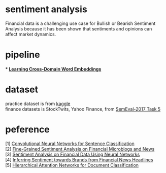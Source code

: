 # sentiment analysis
Financial data is a challenging use case for Bullish or Bearish Sentiment Analysis because it has been shown that sentiments and opinions can affect market dynamics.     

# pipeline  
#### * [Learning Cross-Domain Word Embeddings](https://github.com/taixingbi/Learning-Cross-Domain-Word-Embeddings)         








# dataset 
practice dataset is from [kaggle](https://www.kaggle.com/c/word2vec-nlp-tutorial/data)      
finance datasets is StockTwits, Yahoo Finance, from [SemEval-2017 Task 5](http://alt.qcri.org/semeval2017/task5/index.php?id=data-and-tools)       

# peference
[1] [Convolutional Neural Networks for Sentence Classification](http://www.aclweb.org/anthology/D14-1181)       
[2] [Fine-Grained Sentiment Analysis on Financial Microblogs and News](http://www.aclweb.org/anthology/S17-2089)          
[3] [Sentiment Analysis on Financial Data Using Neural Networks](http://www.aclweb.org/anthology/S17-2150)             
[4] [Inferring Sentiment towards Brands from Financial News Headlines](http://www.aclweb.org/anthology/S17-2138)            
[5] [Hierarchical Attention Networks for Document Classification](https://www.cs.cmu.edu/~hovy/papers/16HLT-hierarchical-attention-networks.pdf)     

